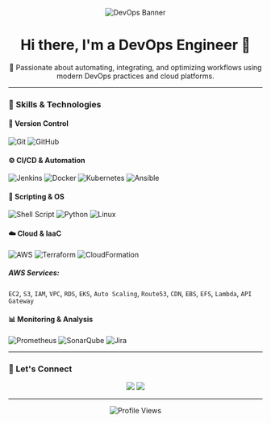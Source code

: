 <!-- Banner Image -->
<p align="center">
  <img src="https://i.imgur.com/mhZkb3X.png" alt="DevOps Banner" />
</p>

<h1 align="center">Hi there, I'm a DevOps Engineer 🚀</h1>

<p align="center">
  🔧 Passionate about automating, integrating, and optimizing workflows using modern DevOps practices and cloud platforms.
</p>

---

### 🧰 Skills & Technologies

#### 🔁 Version Control
![Git](https://img.shields.io/badge/-Git-F05032?logo=git&logoColor=white&style=for-the-badge)
![GitHub](https://img.shields.io/badge/-GitHub-181717?logo=github&logoColor=white&style=for-the-badge)

#### ⚙️ CI/CD & Automation
![Jenkins](https://img.shields.io/badge/-Jenkins-D24939?logo=jenkins&logoColor=white&style=for-the-badge)
![Docker](https://img.shields.io/badge/-Docker-2496ED?logo=docker&logoColor=white&style=for-the-badge)
![Kubernetes](https://img.shields.io/badge/-Kubernetes-326CE5?logo=kubernetes&logoColor=white&style=for-the-badge)
![Ansible](https://img.shields.io/badge/-Ansible-EE0000?logo=ansible&logoColor=white&style=for-the-badge)

#### 🧠 Scripting & OS
![Shell Script](https://img.shields.io/badge/-Shell_Scripting-4EAA25?logo=gnu-bash&logoColor=white&style=for-the-badge)
![Python](https://img.shields.io/badge/-Python-3776AB?logo=python&logoColor=white&style=for-the-badge)
![Linux](https://img.shields.io/badge/-Linux-FCC624?logo=linux&logoColor=black&style=for-the-badge)

#### ☁️ Cloud & IaaC
![AWS](https://img.shields.io/badge/-AWS-232F3E?logo=amazon-aws&logoColor=white&style=for-the-badge)
![Terraform](https://img.shields.io/badge/-Terraform-623CE4?logo=terraform&logoColor=white&style=for-the-badge)
![CloudFormation](https://img.shields.io/badge/-CloudFormation-FF4F8B?logo=amazon-aws&logoColor=white&style=for-the-badge)

##### AWS Services:
`EC2`, `S3`, `IAM`, `VPC`, `RDS`, `EKS`, `Auto Scaling`, `Route53`, `CDN`, `EBS`, `EFS`, `Lambda`, `API Gateway`

#### 📊 Monitoring & Analysis
![Prometheus](https://img.shields.io/badge/-Prometheus-E6522C?logo=prometheus&logoColor=white&style=for-the-badge)
![SonarQube](https://img.shields.io/badge/-SonarQube-4E9BCD?logo=sonarqube&logoColor=white&style=for-the-badge)
![Jira](https://img.shields.io/badge/-JIRA-0052CC?logo=jira&logoColor=white&style=for-the-badge)

---

### 🤝 Let's Connect

<p align="center">
  <a href="https://www.linkedin.com/in/your-profile"><img src="https://img.shields.io/badge/-LinkedIn-0A66C2?style=for-the-badge&logo=linkedin&logoColor=white"/></a>
  <a href="mailto:your.email@example.com"><img src="https://img.shields.io/badge/-Email-D14836?style=for-the-badge&logo=gmail&logoColor=white"/></a>
</p>

---

<p align="center">
  <img src="https://komarev.com/ghpvc/?username=your-github-username&label=Profile%20views&color=0e75b6&style=flat" alt="Profile Views" />
</p>
